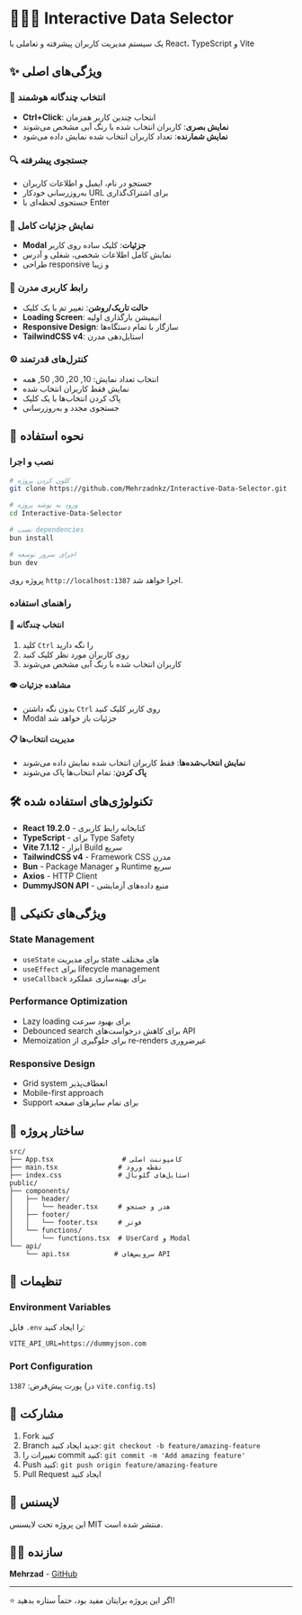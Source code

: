 # 🧑‍🤝‍🧑 Interactive Data Selector

یک سیستم مدیریت کاربران پیشرفته و تعاملی با React، TypeScript و Vite

## ✨ ویژگی‌های اصلی

### 🎯 **انتخاب چندگانه هوشمند**
- **Ctrl+Click**: انتخاب چندین کاربر همزمان
- **نمایش بصری**: کاربران انتخاب شده با رنگ آبی مشخص می‌شوند
- **نمایش شمارنده**: تعداد کاربران انتخاب شده نمایش داده می‌شود

### 🔍 **جستجوی پیشرفته**
- جستجو در نام، ایمیل و اطلاعات کاربران
- به‌روزرسانی خودکار URL برای اشتراک‌گذاری
- جستجوی لحظه‌ای با Enter

### 👤 **نمایش جزئیات کامل**
- **Modal جزئیات**: کلیک ساده روی کاربر
- نمایش کامل اطلاعات شخصی، شغلی و آدرس
- طراحی responsive و زیبا

### 🎨 **رابط کاربری مدرن**
- **حالت تاریک/روشن**: تغییر تم با یک کلیک
- **Loading Screen**: انیمیشن بارگذاری اولیه
- **Responsive Design**: سازگار با تمام دستگاه‌ها
- **TailwindCSS v4**: استایل‌دهی مدرن

### ⚙️ **کنترل‌های قدرتمند**
- انتخاب تعداد نمایش: 10, 20, 30, 50, همه
- نمایش فقط کاربران انتخاب شده
- پاک کردن انتخاب‌ها با یک کلیک
- جستجوی مجدد و به‌روزرسانی

## 🚀 نحوه استفاده

### نصب و اجرا
```bash
# کلون کردن پروژه
git clone https://github.com/Mehrzadnkz/Interactive-Data-Selector.git

# ورود به پوشه پروژه
cd Interactive-Data-Selector

# نصب dependencies
bun install

# اجرای سرور توسعه
bun dev
```

پروژه روی `http://localhost:1387` اجرا خواهد شد.

### راهنمای استفاده

#### 🎯 انتخاب چندگانه
1. کلید `Ctrl` را نگه دارید
2. روی کاربران مورد نظر کلیک کنید
3. کاربران انتخاب شده با رنگ آبی مشخص می‌شوند

#### 👁️ مشاهده جزئیات
- بدون نگه داشتن `Ctrl` روی کاربر کلیک کنید
- Modal جزئیات باز خواهد شد

#### 📋 مدیریت انتخاب‌ها
- **نمایش انتخاب‌شده‌ها**: فقط کاربران انتخاب شده نمایش داده می‌شوند
- **پاک کردن**: تمام انتخاب‌ها پاک می‌شوند

## 🛠️ تکنولوژی‌های استفاده شده

- **React 19.2.0** - کتابخانه رابط کاربری
- **TypeScript** - برای Type Safety
- **Vite 7.1.12** - ابزار Build سریع
- **TailwindCSS v4** - Framework CSS مدرن
- **Bun** - Package Manager و Runtime سریع
- **Axios** - HTTP Client
- **DummyJSON API** - منبع داده‌های آزمایشی

## 🌟 ویژگی‌های تکنیکی

### State Management
- `useState` برای مدیریت state های مختلف
- `useEffect` برای lifecycle management
- `useCallback` برای بهینه‌سازی عملکرد

### Performance Optimization
- Lazy loading برای بهبود سرعت
- Debounced search برای کاهش درخواست‌های API
- Memoization برای جلوگیری از re-renders غیرضروری

### Responsive Design
- Grid system انعطاف‌پذیر
- Mobile-first approach
- Support برای تمام سایزهای صفحه

## 📂 ساختار پروژه

```
src/
├── App.tsx                 # کامپوننت اصلی
├── main.tsx               # نقطه ورود
├── index.css              # استایل‌های گلوبال
public/
├── components/
│   ├── header/
│   │   └── header.tsx     # هدر و جستجو
│   ├── footer/
│   │   └── footer.tsx     # فوتر
│   └── functions/
│       └── functions.tsx  # UserCard و Modal
└── api/
    └── api.tsx           # سرویس‌های API
```

## 🔧 تنظیمات

### Environment Variables
فایل `.env` را ایجاد کنید:
```env
VITE_API_URL=https://dummyjson.com
```

### Port Configuration
پورت پیش‌فرض: `1387` (در `vite.config.ts`)

## 🤝 مشارکت

1. Fork کنید
2. Branch جدید ایجاد کنید: `git checkout -b feature/amazing-feature`
3. تغییرات را commit کنید: `git commit -m 'Add amazing feature'`
4. Push کنید: `git push origin feature/amazing-feature`
5. Pull Request ایجاد کنید

## 📝 لایسنس

این پروژه تحت لایسنس MIT منتشر شده است.

## 👨‍💻 سازنده

**Mehrzad** - [GitHub](https://github.com/Mehrzadnkz)

---

⭐ اگر این پروژه برایتان مفید بود، حتماً ستاره بدهید!